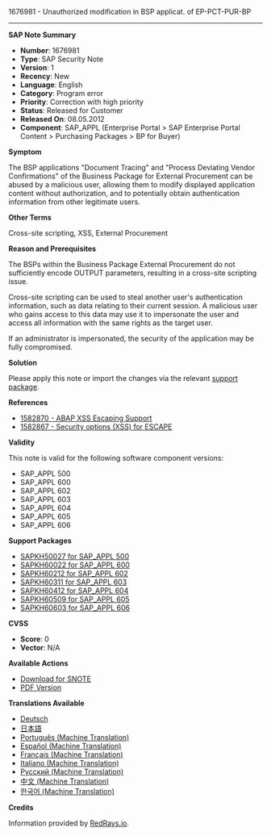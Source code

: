 1676981 - Unauthorized modification in BSP applicat. of EP-PCT-PUR-BP

---

**SAP Note Summary**

- **Number**: 1676981
- **Type**: SAP Security Note
- **Version**: 1
- **Recency**: New
- **Language**: English
- **Category**: Program error
- **Priority**: Correction with high priority
- **Status**: Released for Customer
- **Released On**: 08.05.2012
- **Component**: SAP_APPL (Enterprise Portal > SAP Enterprise Portal Content > Purchasing Packages > BP for Buyer)

**Symptom**

The BSP applications "Document Tracing" and "Process Deviating Vendor Confirmations" of the Business Package for External Procurement can be abused by a malicious user, allowing them to modify displayed application content without authorization, and to potentially obtain authentication information from other legitimate users.

**Other Terms**

Cross-site scripting, XSS, External Procurement

**Reason and Prerequisites**

The BSPs within the Business Package External Procurement do not sufficiently encode OUTPUT parameters, resulting in a cross-site scripting issue.

Cross-site scripting can be used to steal another user's authentication information, such as data relating to their current session. A malicious user who gains access to this data may use it to impersonate the user and access all information with the same rights as the target user.

If an administrator is impersonated, the security of the application may be fully compromised.

**Solution**

Please apply this note or import the changes via the relevant [support package](https://me.sap.com/supportpackage/SAPKH50027).

**References**

- [1582870 - ABAP XSS Escaping Support](https://me.sap.com/notes/1582870)
- [1582867 - Security options (XSS) for ESCAPE](https://me.sap.com/notes/1582867)

**Validity**

This note is valid for the following software component versions:

- SAP_APPL 500
- SAP_APPL 600
- SAP_APPL 602
- SAP_APPL 603
- SAP_APPL 604
- SAP_APPL 605
- SAP_APPL 606

**Support Packages**

- [SAPKH50027 for SAP_APPL 500](https://me.sap.com/supportpackage/SAPKH50027)
- [SAPKH60022 for SAP_APPL 600](https://me.sap.com/supportpackage/SAPKH60022)
- [SAPKH60212 for SAP_APPL 602](https://me.sap.com/supportpackage/SAPKH60212)
- [SAPKH60311 for SAP_APPL 603](https://me.sap.com/supportpackage/SAPKH60311)
- [SAPKH60412 for SAP_APPL 604](https://me.sap.com/supportpackage/SAPKH60412)
- [SAPKH60509 for SAP_APPL 605](https://me.sap.com/supportpackage/SAPKH60509)
- [SAPKH60603 for SAP_APPL 606](https://me.sap.com/supportpackage/SAPKH60603)

**CVSS**

- **Score**: 0
- **Vector**: N/A

**Available Actions**

- [Download for SNOTE](https://notesdownloads.sap.com/note/0040000009958612017)
- [PDF Version](https://userapps.support.sap.com/sap/support/sfm/notes/print/0001676981?language=en-US&token=3A6FC0BD1F91B47175C64BAEE6D4ECD1)

**Translations Available**

- [Deutsch](https://me.sap.com/notes/0001676981/D)
- [日本語](https://me.sap.com/notes/0001676981/J)
- [Português (Machine Translation)](https://me.sap.com/notes/0001676981/P)
- [Español (Machine Translation)](https://me.sap.com/notes/0001676981/S)
- [Français (Machine Translation)](https://me.sap.com/notes/0001676981/F)
- [Italiano (Machine Translation)](https://me.sap.com/notes/0001676981/I)
- [Русский (Machine Translation)](https://me.sap.com/notes/0001676981/R)
- [中文 (Machine Translation)](https://me.sap.com/notes/0001676981/1)
- [한국어 (Machine Translation)](https://me.sap.com/notes/0001676981/3)

**Credits**

Information provided by [RedRays.io](https://redrays.io).